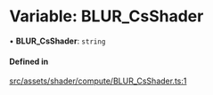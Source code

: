 # Variable: BLUR\_CsShader

• **BLUR\_CsShader**: `string`

#### Defined in

[src/assets/shader/compute/BLUR_CsShader.ts:1](https://github.com/Orillusion/orillusion/blob/main/src/assets/shader/compute/BLUR_CsShader.ts#L1)
